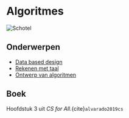 # Algoritmes

![Schotel](/images/saucer.png)

## Onderwerpen

- [Data based design](/topics/7a_data_based_design)
- [Rekenen met taal](/topics/7b_rekenen_met_taal)
- [Ontwerp van algoritmen](/topics/8_ontwerp_algoritmen)

## Boek

Hoofdstuk 3 uit *CS for All*.{cite}`alvarado2019cs`
